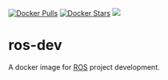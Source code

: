 [![Docker Pulls](https://img.shields.io/docker/pulls/rubicks/ros-dev.svg)](https://hub.docker.com/r/rubicks/ros-dev/)
[![Docker Stars](https://img.shields.io/docker/stars/rubicks/ros-dev.svg?style=flat-square)](https://hub.docker.com/r/rubicks/ros-dev/) [![](https://images.microbadger.com/badges/image/rubicks/ros-dev.svg)](https://microbadger.com/images/rubicks/ros-dev "Get your own image badge on microbadger.com")

# ros-dev

A docker image for [ROS][ros] project development.

[ros]:http://www.ros.org/
 